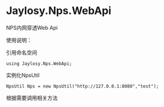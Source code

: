 # Jaylosy.Nps.WebApi
NPS内网穿透Web Api

使用说明：

引用命名空间
```
using Jaylosy.Nps.WebApi;
```
实例化NpsUtil
```
NpsUtil Nps = new NpsUtil("http://127.0.0.1:8080","test");
```

根据需要调用相关方法


